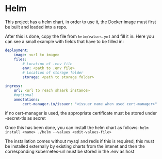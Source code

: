 # Helm
This project has a helm chart, in order to use it, the Docker image must first be built and loaded into a repo.

After this is done, copy the file from `helm/values.yml` and fill it in. Here you can see a small example with fields that have to be filled in:

````yml
deployment:
    image: <url to image>
    files:
        # Location of .env file
        env: <path to .env file>
        # Location of storage folder
        storage: <path to storage folder>

ingress:
    url: <url to reach shaark instance>
    #optional
    annotations:
        cert-manager.io/issuer: "<issuer name when used cert-manager>"
````
if no cert-manager is used, the appropriate certificate must be stored under <name>-secret-tls as secret

Once this has been done, you can install the helm chart as follows: `helm install <name> ./helm --values <edit-values-file>`

The installation comes without mysql and redis if this is required, this must be installed externally by existing charts from the intenet and then the corresponding kubernetes-url must be stored in the .env as host
